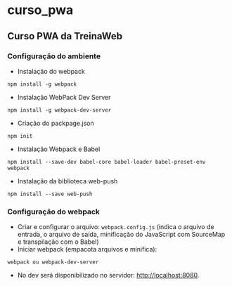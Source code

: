 # curso_pwa

## Curso PWA da TreinaWeb

### Configuração do ambiente

- Instalação do webpack

```
npm install -g webpack
```

- Instalação WebPack Dev Server

```
npm install -g webpack-dev-server
```

- Criação do packpage.json

```
npm init
```

- Instalação Webpack e Babel

```
npm install --save-dev babel-core babel-loader babel-preset-env webpack
``` 

- Instalação da biblioteca web-push

```
npm install --save web-push
```

### Configuração do webpack

- Criar e configurar o arquivo: `webpack.config.js` (indica o arquivo de entrada, o arquivo de saída, minificação do JavaScript com SourceMap e transpilação com o Babel)
- Iniciar webpack (empacota arquivos e minifica): 

```
webpack ou webpack-dev-server
```

- No dev será disponibilizado no servidor: [http://localhost:8080](http://localhost:8080).
